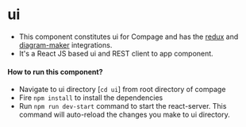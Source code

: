 # ui
- This component constitutes ui for Compage and has the [redux](https://redux.js.org/) and [diagram-maker](https://github.com/awslabs/diagram-maker) integrations.
- It's a React JS based ui and REST client to app component.

#### How to run this component?
- Navigate to ui directory [`cd ui`] from root directory of compage
- Fire `npm install` to install the dependencies
- Run `npm run dev-start` command to start the react-server. This command will auto-reload the changes you make to ui directory.
